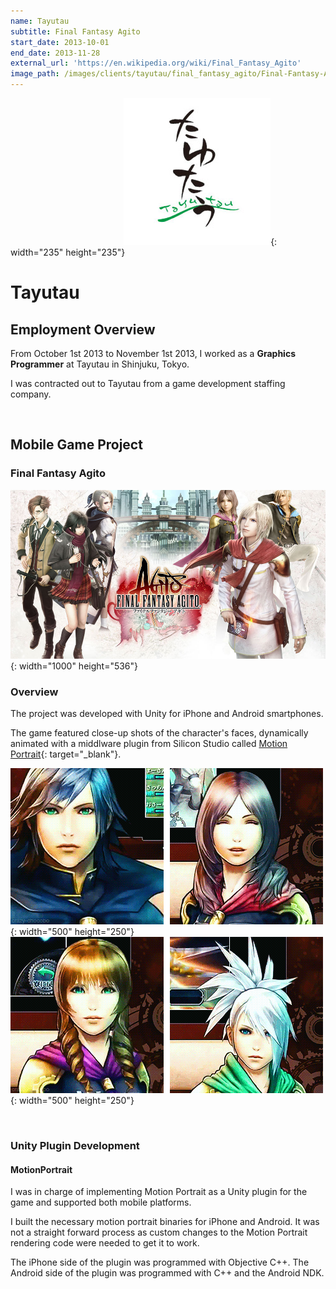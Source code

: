 ```yaml
---
name: Tayutau
subtitle: Final Fantasy Agito
start_date: 2013-10-01
end_date: 2013-11-28
external_url: 'https://en.wikipedia.org/wiki/Final_Fantasy_Agito'
image_path: /images/clients/tayutau/final_fantasy_agito/Final-Fantasy-Agito-Logo-Box.png
---
```


&nbsp; &nbsp; &nbsp; &nbsp; &nbsp; &nbsp; &nbsp; &nbsp; &nbsp; &nbsp; &nbsp; &nbsp; &nbsp; &nbsp; &nbsp; &nbsp; &nbsp; &nbsp; &nbsp; &nbsp; &nbsp; &nbsp; &nbsp; ![](/images/clients/tayutau/tayutau_logo.jpg){: width="235" height="235"}

# Tayutau

## Employment Overview

From October 1st 2013 to November 1st 2013, I worked as a **Graphics Programmer** at Tayutau in Shinjuku, Tokyo.

I was contracted out to Tayutau from a game development staffing company.

&nbsp;

## Mobile Game Project

### Final Fantasy Agito

![](/images/clients/tayutau/final_fantasy_agito/Final-Fantasy-Agito-Wide.jpg){: width="1000" height="536"}

### Overview

The project was developed with Unity for iPhone and Android smartphones.

The game featured close-up shots of the character's faces, dynamically animated with a middlware plugin from Silicon Studio called [Motion Portrait](https://www.siliconstudio.co.jp/en/products-service/motion-portrait/){: target="_blank"}.

![](/images/clients/tayutau/final_fantasy_agito/FFA_Motion_Portrait_1.gif){: width="500" height="250"} ![](/images/clients/tayutau/final_fantasy_agito/FFA_Motion_Portrait_3.gif){: width="500" height="250"}

&nbsp;

### Unity Plugin Development

#### MotionPortrait

I was in charge of implementing Motion Portrait as a Unity plugin for the game and supported both mobile platforms.

I built the necessary motion portrait binaries for iPhone and Android. It was not a straight forward process as custom changes to the Motion Portrait rendering code were needed to get it to work.

The iPhone side of the plugin was programmed with Objective C++. The Android side of the plugin was programmed with C++ and the Android NDK.

&nbsp;